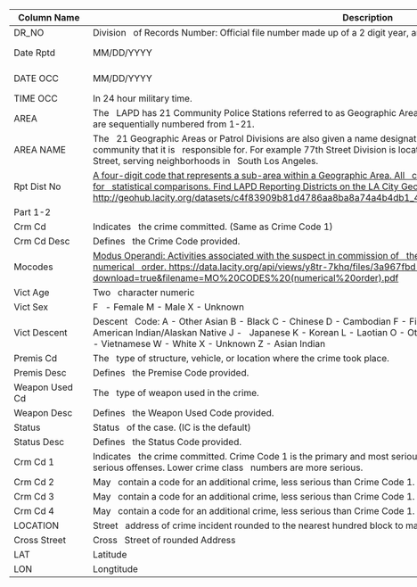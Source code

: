 <div class="tg-wrap"><table id="tg-W1VIb" style="undefined;table-layout: fixed; width: 1244px">
<colgroup>
<col style="width: 142px">
<col style="width: 1003px">
<col style="width: 99px">
</colgroup>
<thead>
  <tr>
    <th>Column Name</th>
    <th>Description</th>
    <th>Type</th>
  </tr>
</thead>
<tbody>
  <tr>
    <td>DR_NO</td>
    <td>Division&nbsp;&nbsp;&nbsp;of Records Number: Official file number made up of a 2 digit year, area ID,&nbsp;&nbsp;&nbsp;and 5 digits</td>
    <td>Plain Text</td>
  </tr>
  <tr>
    <td>Date Rptd</td>
    <td>MM/DD/YYYY</td>
    <td>Date &amp; Time</td>
  </tr>
  <tr>
    <td>DATE OCC</td>
    <td>MM/DD/YYYY</td>
    <td>Date &amp; Time</td>
  </tr>
  <tr>
    <td>TIME OCC</td>
    <td>In 24 hour military time.</td>
    <td>Plain Text</td>
  </tr>
  <tr>
    <td>AREA</td>
    <td>The&nbsp;&nbsp;&nbsp;LAPD has 21 Community Police Stations referred to as Geographic Areas within&nbsp;&nbsp;&nbsp;the department. These Geographic Areas are sequentially numbered from 1-21.</td>
    <td>Plain Text</td>
  </tr>
  <tr>
    <td>AREA NAME</td>
    <td>The&nbsp;&nbsp;&nbsp;21 Geographic Areas or Patrol Divisions are also given a name designation&nbsp;&nbsp;&nbsp;that references a landmark or the surrounding community that it is&nbsp;&nbsp;&nbsp;responsible for. For example 77th Street Division is located at the&nbsp;&nbsp;&nbsp;intersection of South Broadway and 77th Street, serving neighborhoods in&nbsp;&nbsp;&nbsp;South Los Angeles.</td>
    <td>Plain Text</td>
  </tr>
  <tr>
    <td>Rpt Dist No</td>
    <td><a href="http://geohub.lacity.org/datasets/c4f83909b81d4786aa8ba8a74a4b4db1_4">A four-digit code that represents a sub-area within a Geographic Area. All&nbsp;&nbsp;&nbsp;crime records reference the "RD" that it occurred in for&nbsp;&nbsp;&nbsp;statistical comparisons. Find LAPD Reporting Districts on the LA City GeoHub&nbsp;&nbsp;&nbsp;at http://geohub.lacity.org/datasets/c4f83909b81d4786aa8ba8a74a4b4db1_4</a></td>
    <td>Plain Text</td>
  </tr>
  <tr>
    <td>Part 1-2</td>
    <td> </td>
    <td>Number</td>
  </tr>
  <tr>
    <td>Crm Cd</td>
    <td>Indicates&nbsp;&nbsp;&nbsp;the crime committed. (Same as Crime Code 1)</td>
    <td>Plain Text</td>
  </tr>
  <tr>
    <td>Crm Cd Desc</td>
    <td>Defines&nbsp;&nbsp;&nbsp;the Crime Code provided.</td>
    <td>Plain Text</td>
  </tr>
  <tr>
    <td>Mocodes</td>
    <td><a href="https://data.lacity.org/api/views/y8tr-7khq/files/3a967fbd-f210-4857-bc52-60230efe256c?download=true&filename=MO%20CODES%20(numerical%20order).pdf">Modus Operandi: Activities associated with the suspect in commission of&nbsp;&nbsp;&nbsp;the crime.See attached PDF for list of MO Codes in numerical&nbsp;&nbsp;&nbsp;order. https://data.lacity.org/api/views/y8tr-7khq/files/3a967fbd-f210-4857-bc52-60230efe256c?download=true&amp;filename=MO%20CODES%20(numerical%20order).pdf</a></td>
    <td>Plain Text</td>
  </tr>
  <tr>
    <td>Vict Age</td>
    <td>Two&nbsp;&nbsp;&nbsp;character numeric</td>
    <td>Plain Text</td>
  </tr>
  <tr>
    <td>Vict Sex</td>
    <td>F&nbsp;&nbsp;&nbsp;- Female M - Male X - Unknown</td>
    <td>Plain Text</td>
  </tr>
  <tr>
    <td>Vict Descent</td>
    <td>Descent&nbsp;&nbsp;&nbsp;Code: A - Other Asian B - Black C - Chinese D - Cambodian F - Filipino G -&nbsp;&nbsp;&nbsp;Guamanian H - Hispanic/Latin/Mexican I - American Indian/Alaskan Native J -&nbsp;&nbsp;&nbsp;Japanese K - Korean L - Laotian O - Other P - Pacific Islander S - Samoan U -&nbsp;&nbsp;&nbsp;Hawaiian V - Vietnamese W - White X - Unknown Z - Asian Indian</td>
    <td>Plain Text</td>
  </tr>
  <tr>
    <td>Premis Cd</td>
    <td>The&nbsp;&nbsp;&nbsp;type of structure, vehicle, or location where the crime took place.</td>
    <td>Number</td>
  </tr>
  <tr>
    <td>Premis Desc</td>
    <td>Defines&nbsp;&nbsp;&nbsp;the Premise Code provided.</td>
    <td>Plain Text</td>
  </tr>
  <tr>
    <td>Weapon Used Cd</td>
    <td>The&nbsp;&nbsp;&nbsp;type of weapon used in the crime.</td>
    <td>Plain Text</td>
  </tr>
  <tr>
    <td>Weapon Desc</td>
    <td>Defines&nbsp;&nbsp;&nbsp;the Weapon Used Code provided.</td>
    <td>Plain Text</td>
  </tr>
  <tr>
    <td>Status</td>
    <td>Status&nbsp;&nbsp;&nbsp;of the case. (IC is the default)</td>
    <td>Plain Text</td>
  </tr>
  <tr>
    <td>Status Desc</td>
    <td>Defines&nbsp;&nbsp;&nbsp;the Status Code provided.</td>
    <td>Plain Text</td>
  </tr>
  <tr>
    <td>Crm Cd 1</td>
    <td>Indicates&nbsp;&nbsp;&nbsp;the crime committed. Crime Code 1 is the primary and most serious one. Crime&nbsp;&nbsp;&nbsp;Code 2, 3, and 4 are respectively less serious offenses. Lower crime class&nbsp;&nbsp;&nbsp;numbers are more serious.</td>
    <td>Plain Text</td>
  </tr>
  <tr>
    <td>Crm Cd 2</td>
    <td>May&nbsp;&nbsp;&nbsp;contain a code for an additional crime, less serious than Crime Code 1.</td>
    <td>Plain Text</td>
  </tr>
  <tr>
    <td>Crm Cd 3</td>
    <td>May&nbsp;&nbsp;&nbsp;contain a code for an additional crime, less serious than Crime Code 1.</td>
    <td>Plain Text</td>
  </tr>
  <tr>
    <td>Crm Cd 4</td>
    <td>May&nbsp;&nbsp;&nbsp;contain a code for an additional crime, less serious than Crime Code 1.</td>
    <td>Plain Text</td>
  </tr>
  <tr>
    <td>LOCATION</td>
    <td>Street&nbsp;&nbsp;&nbsp;address of crime incident rounded to the nearest hundred block to maintain&nbsp;&nbsp;&nbsp;anonymity.</td>
    <td>Plain Text</td>
  </tr>
  <tr>
    <td>Cross Street</td>
    <td>Cross&nbsp;&nbsp;&nbsp;Street of rounded Address</td>
    <td>Plain Text</td>
  </tr>
  <tr>
    <td>LAT</td>
    <td>Latitude</td>
    <td>Number</td>
  </tr>
  <tr>
    <td>LON</td>
    <td>Longtitude</td>
    <td>Number</td>
  </tr>
</tbody>
</table></div>
